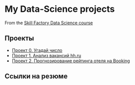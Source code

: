 # My Data-Science projects


From the [Skill Factory Data Science course](https://skillfactory.ru/data-scientist-pro)

## Проекты

* [Проект 0. Угадай число](https://github.com/dutch1989/SF-Projects/tree/master/SF%20Projects/project%200)
* [Проект 1. Анализ вакансий hh.ru](https://github.com/dutch1989/SF-Projects/tree/master/SF%20Projects/project%201)
* [Проект 2. Прогнозирование рейтинга отеля на Booking](https://github.com/dutch1989/SF-Projects/tree/master/SF%20Projects/project%202)

## Ссылки на резюме